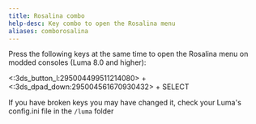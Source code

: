 ```yaml
---
title: Rosalina combo
help-desc: Key combo to open the Rosalina menu
aliases: comborosalina
---
```


Press the following keys at the same time to open the Rosalina menu on modded consoles (Luma 8.0 and higher):

<:3ds_button_l:295004499511214080> + <:3ds_dpad_down:295004561670930432> + SELECT

If you have broken keys you may have changed it, check your Luma's config.ini file in the `/luma` folder
